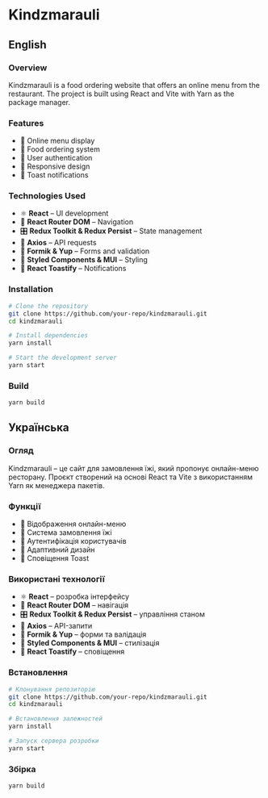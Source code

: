 # Kindzmarauli

## English

### Overview
Kindzmarauli is a food ordering website that offers an online menu from the restaurant. The project is built using React and Vite with Yarn as the package manager.

### Features
- 🥘 Online menu display
- 🛒 Food ordering system
- 🔐 User authentication
- 📱 Responsive design
- 🔔 Toast notifications

### Technologies Used
- ⚛️ **React** – UI development
- 🚏 **React Router DOM** – Navigation
- 🎛 **Redux Toolkit & Redux Persist** – State management
- 🔗 **Axios** – API requests
- 📝 **Formik & Yup** – Forms and validation
- 🎨 **Styled Components & MUI** – Styling
- 🔔 **React Toastify** – Notifications

### Installation
```sh
# Clone the repository
git clone https://github.com/your-repo/kindzmarauli.git
cd kindzmarauli

# Install dependencies
yarn install

# Start the development server
yarn start
```

### Build
```sh
yarn build
```

## Українська

### Огляд
Kindzmarauli – це сайт для замовлення їжі, який пропонує онлайн-меню ресторану. Проєкт створений на основі React та Vite з використанням Yarn як менеджера пакетів.

### Функції
- 🥘 Відображення онлайн-меню
- 🛒 Система замовлення їжі
- 🔐 Аутентифікація користувачів
- 📱 Адаптивний дизайн
- 🔔 Сповіщення Toast

### Використані технології
- ⚛️ **React** – розробка інтерфейсу
- 🚏 **React Router DOM** – навігація
- 🎛 **Redux Toolkit & Redux Persist** – управління станом
- 🔗 **Axios** – API-запити
- 📝 **Formik & Yup** – форми та валідація
- 🎨 **Styled Components & MUI** – стилізація
- 🔔 **React Toastify** – сповіщення

### Встановлення
```sh
# Клонування репозиторію
git clone https://github.com/your-repo/kindzmarauli.git
cd kindzmarauli

# Встановлення залежностей
yarn install

# Запуск сервера розробки
yarn start
```

### Збірка
```sh
yarn build
```
